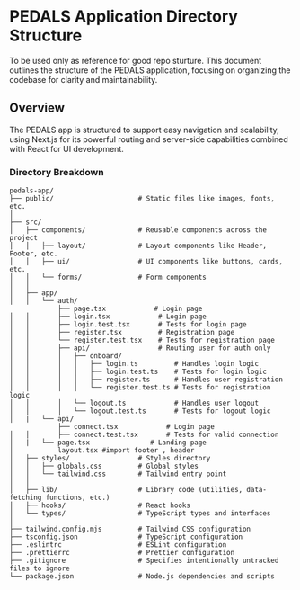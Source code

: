 # PEDALS Application Directory Structure

To be used only as reference for good repo sturture. This document outlines the structure of the PEDALS application, focusing on organizing the codebase for clarity and maintainability.

## Overview

The PEDALS app is structured to support easy navigation and scalability, using Next.js for its powerful routing and server-side capabilities combined with React for UI development.

### Directory Breakdown

```plaintext
pedals-app/
├── public/                     # Static files like images, fonts, etc.
│
├── src/
│   ├── components/             # Reusable components across the project
│   │   ├── layout/             # Layout components like Header, Footer, etc.
│   │   ├── ui/                 # UI components like buttons, cards, etc.
│   │   └── forms/              # Form components
│   │
│   ├── app/
│   │   └── auth/
            ├── page.tsx            # Login page
│   │       ├── login.tsx            # Login page
│   │       ├── login.test.tsx       # Tests for login page
│   │       ├── register.tsx         # Registration page
│   │       └── register.test.tsx    # Tests for registration page
│   │       ├── api/                 # Routing user for auth only
│   │       │   ├── onboard/
│   │       │   │   ├── login.ts         # Handles login logic
│   │       │   │   ├── login.test.ts    # Tests for login logic
│   │       │   │   ├── register.ts      # Handles user registration
│   │       │   │   └── register.test.ts # Tests for registration logic
│   │       │   └── logout.ts            # Handles user logout
│   │       │   └── logout.test.ts       # Tests for logout logic
│   |   └── api/
            ├── connect.tsx            # Login page
│   │       ├── connect.test.tsx       # Tests for valid connection
│   |   └── page.tsx               # Landing page
│           layout.tsx #import footer , header
│   ├── styles/                 # Styles directory
│   │   ├── globals.css         # Global styles
│   │   └── tailwind.css        # Tailwind entry point
│   │
│   ├── lib/                    # Library code (utilities, data-fetching functions, etc.)
│   ├── hooks/                  # React hooks
│   └── types/                  # TypeScript types and interfaces
│
├── tailwind.config.mjs         # Tailwind CSS configuration
├── tsconfig.json               # TypeScript configuration
├── .eslintrc                   # ESLint configuration
├── .prettierrc                 # Prettier configuration
├── .gitignore                  # Specifies intentionally untracked files to ignore
└── package.json                # Node.js dependencies and scripts
```
